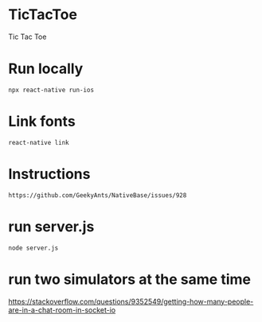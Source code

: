 # TicTacToe
Tic Tac Toe

# Run locally
`npx react-native run-ios`

# Link fonts
`react-native link`

# Instructions
`https://github.com/GeekyAnts/NativeBase/issues/928`

# run server.js
`node server.js`

# run two simulators at the same time
https://stackoverflow.com/questions/9352549/getting-how-many-people-are-in-a-chat-room-in-socket-io
